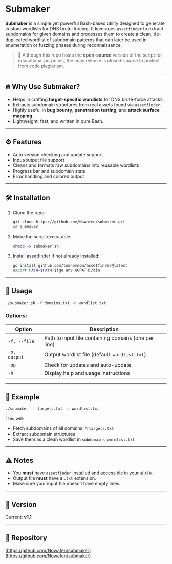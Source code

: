 # Submaker

**Submaker** is a simple yet powerful Bash-based utility designed to generate custom wordlists for DNS brute-forcing. It leverages `assetfinder` to extract subdomains for given domains and processes them to create a clean, de-duplicated wordlist of subdomain patterns that can later be used in enumeration or fuzzing phases during reconnaissance.

> 🧠 Although this repo hosts the **open-source** version of the script for educational purposes, the main release is closed-source to protect from code plagiarism.

---

## 🔥 Why Use Submaker?

- Helps in crafting **target-specific wordlists** for DNS brute-force attacks.
- Extracts subdomain structures from real assets found via `assetfinder`.
- Highly useful in **bug bounty**, **penetration testing**, and **attack surface mapping**.
- Lightweight, fast, and written in pure Bash.

---

## ⚙️ Features

- Auto version checking and update support
- Input/output file support
- Cleans and formats raw subdomains into reusable wordlists
- Progress bar and subdomain stats
- Error handling and colored output

---

## 🛠️ Installation

1. Clone the repo:
   ```bash
   git clone https://github.com/Nowafen/submaker.git
   cd submaker
   ```

2. Make the script executable:
   ```bash
   chmod +x submaker.sh
   ```

3. Install [assetfinder](https://github.com/tomnomnom/assetfinder) if not already installed:
   ```bash
   go install github.com/tomnomnom/assetfinder@latest
   export PATH=$PATH:$(go env GOPATH)/bin
   ```

---

## 🚀 Usage

```bash
./submaker.sh -f domains.txt -o wordlist.txt
```

### Options:

| Option         | Description                                                |
|----------------|------------------------------------------------------------|
| `-f, --file`   | Path to input file containing domains (one per line)       |
| `-o, --output` | Output wordlist file (default: `wordlist.txt`)             |
| `-up`          | Check for updates and auto-update                          |
| `-h`           | Display help and usage instructions                        |

---

## 📌 Example

```bash
./submaker -f targets.txt -o wordlist.txt
```

This will:
- Fetch subdomains of all domains in `targets.txt`
- Extract subdomain structures
- Save them as a clean wordlist in `subdomains-wordlist.txt`

---

## ⚠️ Notes

- You **must** have `assetfinder` installed and accessible in your `$PATH`.
- Output file **must** have a `.txt` extension.
- Make sure your input file doesn’t have empty lines.

---

## 🧪 Version

Current: **v1.1**

---

## 📁 Repository

[https://github.com/Nowafen/submaker](https://github.com/Nowafen/submaker)

